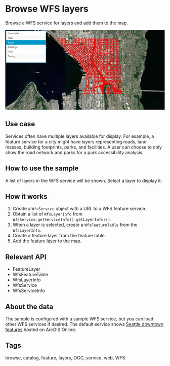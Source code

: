 # Browse WFS layers

Browse a WFS service for layers and add them to the map.

![Image of browse WFS layers](BrowseWfsLayers.png)

## Use case

Services often have multiple layers available for display. For example, a feature service for a city might have layers representing roads, land masses, building footprints, parks, and facilities. A user can choose to only show the road network and parks for a park accessibility analysis.

## How to use the sample

A list of layers in the WFS service will be shown. Select a layer to display it.

## How it works

1. Create a `WfsService` object with a URL to a WFS feature service.
2. Obtain a list of `WfsLayerInfo` from `WfsService.getServiceInfo().getLayerInfos()`.
3. When a layer is selected, create a `WfsFeatureTable` from the `WfsLayerInfo`.
4. Create a feature layer from the feature table.
5. Add the feature layer to the map.

## Relevant API

* FeatureLayer
* WfsFeatureTable
* WfsLayerInfo
* WfsService
* WfsServiceInfo

## About the data

The sample is configured with a sample WFS service, but you can load other WFS services if desired. The default service shows [Seattle downtown features](https://arcgisruntime.maps.arcgis.com/home/item.html?id=1b81d35c5b0942678140efc29bc25391) hosted on ArcGIS Online.

## Tags

browse, catalog, feature, layers, OGC, service, web, WFS

